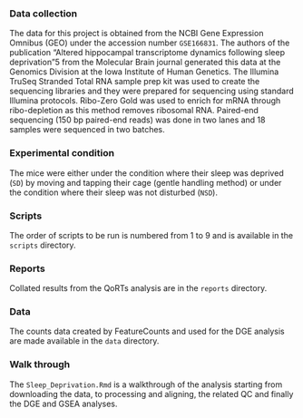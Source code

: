 ### Data collection

The data for this project is obtained from the NCBI Gene Expression Omnibus (GEO) under the accession number `GSE166831`. The authors of the publication “Altered hippocampal transcriptome dynamics following sleep deprivation”5 from the Molecular Brain journal generated this data at the Genomics Division at the Iowa Institute of Human Genetics. The Illumina TruSeq Stranded Total RNA sample prep kit was used to create the sequencing libraries and they were prepared for sequencing using standard Illumina protocols. Ribo-Zero Gold was used to enrich for mRNA through ribo-depletion as this method removes ribosomal RNA. Paired-end sequencing (150 bp paired-end reads) was done in two lanes and 18 samples were sequenced in two batches.

### Experimental condition

The mice were either under the condition where their sleep was deprived (`SD`) by moving and tapping their cage (gentle handling method) or under the condition where their sleep was not disturbed (`NSD`).

### Scripts

The order of scripts to be run is numbered from 1 to 9 and is available in the `scripts` directory.

### Reports

Collated results from the QoRTs analysis are in the `reports` directory.

### Data

The counts data created by FeatureCounts and used for the DGE analysis are made available in the `data` directory.

### Walk through

The `Sleep_Deprivation.Rmd` is a walkthrough of the analysis starting from downloading the data, to processing and aligning, the related QC and finally the DGE and GSEA analyses.
